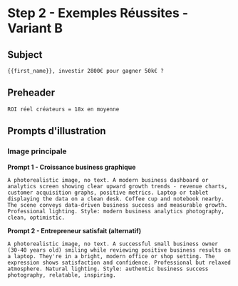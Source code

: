 # Step 2 - Exemples Réussites - Variant B

## Subject
```
{{first_name}}, investir 2800€ pour gagner 50k€ ?
```

## Preheader
```
ROI réel créateurs = 18x en moyenne
```

## Prompts d'illustration

### Image principale

**Prompt 1 - Croissance business graphique**
```
A photorealistic image, no text. A modern business dashboard or analytics screen showing clear upward growth trends - revenue charts, customer acquisition graphs, positive metrics. Laptop or tablet displaying the data on a clean desk. Coffee cup and notebook nearby. The scene conveys data-driven business success and measurable growth. Professional lighting. Style: modern business analytics photography, clean, optimistic.
```

**Prompt 2 - Entrepreneur satisfait (alternatif)**
```
A photorealistic image, no text. A successful small business owner (30-40 years old) smiling while reviewing positive business results on a laptop. They're in a bright, modern office or shop setting. The expression shows satisfaction and confidence. Professional but relaxed atmosphere. Natural lighting. Style: authentic business success photography, relatable, inspiring.
```
